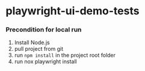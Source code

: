 # playwright-ui-demo-tests


### Precondition for local run

1. Install Node.js
2. pull project from git
3. run `npm install` in the project root folder
4. run nox playwright install
